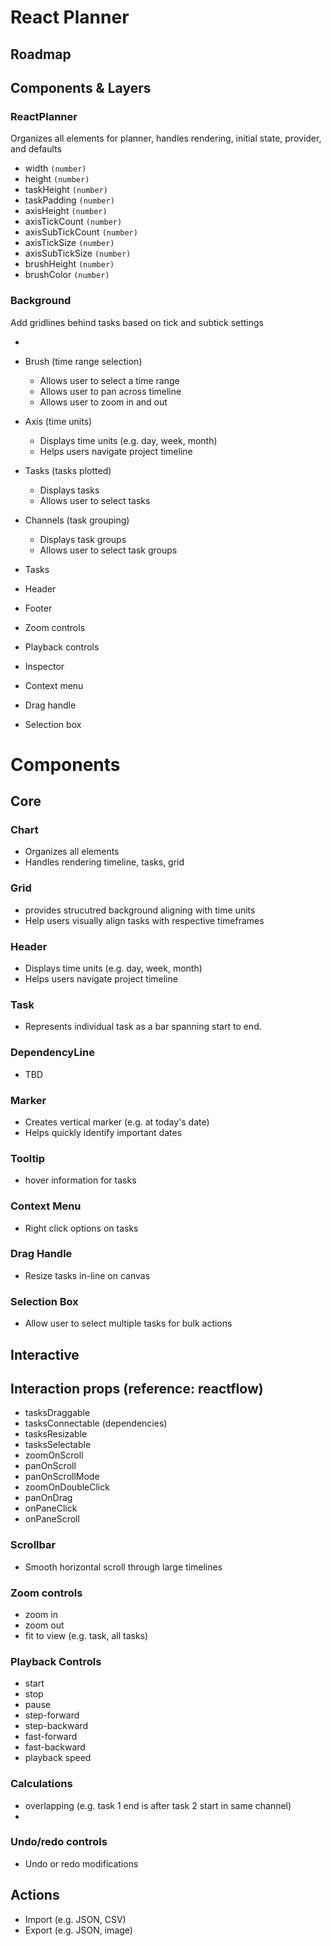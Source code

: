 # React Planner

## Roadmap

## Components & Layers

### ReactPlanner

Organizes all elements for planner, handles rendering, initial state, provider, and defaults

- width `(number)`
- height `(number)`
- taskHeight `(number)`
- taskPadding `(number)`
- axisHeight `(number)`
- axisTickCount `(number)`
- axisSubTickCount `(number)`
- axisTickSize `(number)`
- axisSubTickSize `(number)`
- brushHeight `(number)`
- brushColor `(number)`

### Background

Add gridlines behind tasks based on tick and subtick settings

-

- Brush (time range selection)
  - Allows user to select a time range
  - Allows user to pan across timeline
  - Allows user to zoom in and out
- Axis (time units)
  - Displays time units (e.g. day, week, month)
  - Helps users navigate project timeline
- Tasks (tasks plotted)
  - Displays tasks
  - Allows user to select tasks
- Channels (task grouping)

  - Displays task groups
  - Allows user to select task groups

- Tasks
- Header
- Footer
- Zoom controls
- Playback controls
- Inspector
- Context menu
- Drag handle
- Selection box

# Components

## Core

### Chart

- Organizes all elements
- Handles rendering timeline, tasks, grid

### Grid

- provides strucutred background aligning with time units
- Help users visually align tasks with respective timeframes

### Header

- Displays time units (e.g. day, week, month)
- Helps users navigate project timeline

### Task

- Represents individual task as a bar spanning start to end.

### DependencyLine

- TBD

### Marker

- Creates vertical marker (e.g. at today's date)
- Helps quickly identify important dates

### Tooltip

- hover information for tasks

### Context Menu

- Right click options on tasks

### Drag Handle

- Resize tasks in-line on canvas

### Selection Box

- Allow user to select multiple tasks for bulk actions

## Interactive

## Interaction props (reference: reactflow)

- tasksDraggable
- tasksConnectable (dependencies)
- tasksResizable
- tasksSelectable
- zoomOnScroll
- panOnScroll
- panOnScrollMode
- zoomOnDoubleClick
- panOnDrag
- onPaneClick
- onPaneScroll

### Scrollbar

- Smooth horizontal scroll through large timelines

### Zoom controls

- zoom in
- zoom out
- fit to view (e.g. task, all tasks)

### Playback Controls

- start
- stop
- pause
- step-forward
- step-backward
- fast-forward
- fast-backward
- playback speed

### Calculations

- overlapping (e.g. task 1 end is after task 2 start in same channel)
-

### Undo/redo controls

- Undo or redo modifications

## Actions

- Import (e.g. JSON, CSV)
- Export (e.g. JSON, image)
